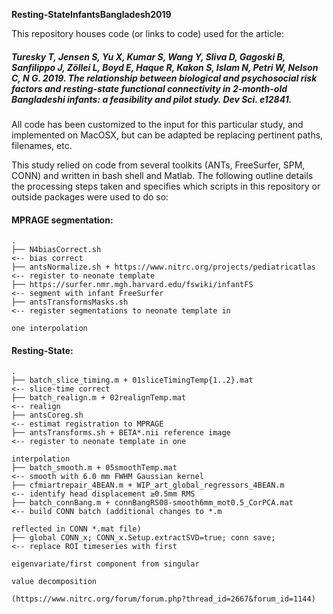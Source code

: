 **Resting-StateInfantsBangladesh2019**

This repository houses code (or links to code) used for the article:

##### *Turesky T, Jensen S, Yu X, Kumar S, Wang Y, Sliva D, Gagoski B, Sanfilippo J, Zöllei L, Boyd E, Haque R, Kakon S, Islam N, Petri W, Nelson C, N G. 2019. The relationship between biological and psychosocial risk factors and resting-state functional connectivity in 2-month-old Bangladeshi infants: a feasibility and pilot study. Dev Sci. e12841.*


All code has been customized to the input for this particular study, and implemented on MacOSX, but can be adapted be replacing pertinent paths, filenames, etc. 

This study relied on code from several toolkits (ANTs, FreeSurfer, SPM, CONN) and written in bash shell and Matlab. The following outline details the processing steps taken and specifies which scripts in this repository or outside packages were used to do so:
  
  
  
#### MPRAGE segmentation: 

    .
    ├── N4biasCorrect.sh                                                    <-- bias correct 
    ├── antsNormalize.sh + https://www.nitrc.org/projects/pediatricatlas    <-- register to neonate template
    ├── https://surfer.nmr.mgh.harvard.edu/fswiki/infantFS                  <-- segment with infant FreeSurfer  
    ├── antsTransformsMasks.sh                                              <-- register segmentations to neonate template in 
                                                                                one interpolation
  
    
    
#### Resting-State:

    .
    ├── batch_slice_timing.m + 01sliceTimingTemp{1..2}.mat                  <-- slice-time correct
    ├── batch_realign.m + 02realignTemp.mat                                 <-- realign 
    ├── antsCoreg.sh                                                        <-- estimat registration to MPRAGE 
    ├── antsTransforms.sh + BETA*.nii reference image                       <-- register to neonate template in one 
                                                                                interpolation 
    ├── batch_smooth.m + 05smoothTemp.mat                                   <-- smooth with 6.0 mm FWHM Gaussian kernel 
    ├── cfmiartrepair_4BEAN.m + WIP_art_global_regressors_4BEAN.m           <-- identify head displacement ≥0.5mm RMS 
    ├── batch_connBang.m + connBangRS08-smooth6mm_mot0.5_CorPCA.mat         <-- build CONN batch (additional changes to *.m 
                                                                                reflected in CONN *.mat file)
    ├── global CONN_x; CONN_x.Setup.extractSVD=true; conn save;             <-- replace ROI timeseries with first 
                                                                                eigenvariate/first component from singular 
                                                                                value decomposition   
                                                          (https://www.nitrc.org/forum/forum.php?thread_id=2667&forum_id=1144)
